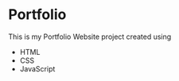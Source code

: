 # Portfolio
This is my Portfolio Website project created using 
<ul>
<li>HTML</li>
<li>CSS</li>
<li>JavaScript</li>
</ul>
